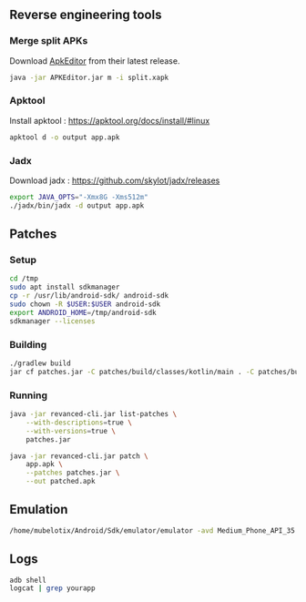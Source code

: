 ## Reverse engineering tools

### Merge split APKs

Download [ApkEditor](https://github.com/REAndroid/APKEditor) from their latest release.

```bash
java -jar APKEditor.jar m -i split.xapk
```

### Apktool

Install apktool : https://apktool.org/docs/install/#linux

```bash
apktool d -o output app.apk
```

### Jadx

Download jadx : https://github.com/skylot/jadx/releases

```bash
export JAVA_OPTS="-Xmx8G -Xms512m"
./jadx/bin/jadx -d output app.apk
```

## Patches

### Setup

```bash
cd /tmp
sudo apt install sdkmanager
cp -r /usr/lib/android-sdk/ android-sdk
sudo chown -R $USER:$USER android-sdk
export ANDROID_HOME=/tmp/android-sdk
sdkmanager --licenses
```

### Building

```bash
./gradlew build
jar cf patches.jar -C patches/build/classes/kotlin/main . -C patches/build/resources/main .
```

### Running

```bash
java -jar revanced-cli.jar list-patches \
    --with-descriptions=true \
    --with-versions=true \
    patches.jar

java -jar revanced-cli.jar patch \
    app.apk \
    --patches patches.jar \
    --out patched.apk
```

## Emulation

```bash
/home/mubelotix/Android/Sdk/emulator/emulator -avd Medium_Phone_API_35 -gpu host
```

## Logs

```bash
adb shell
logcat | grep yourapp
```
